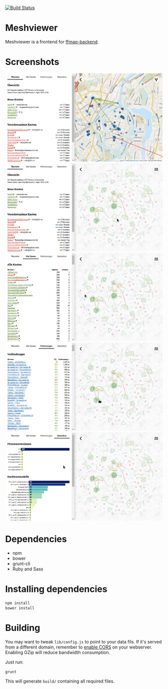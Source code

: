 [![Build Status](https://travis-ci.org/tcatm/meshviewer.svg?branch=master)](https://travis-ci.org/tcatm/meshviewer)

# Meshviewer

Meshviewer is a frontend for
[ffmap-backend](https://github.com/ffnord/ffmap-backend).

# Screenshots

![](doc/mapview.png?raw=true)
![](doc/graphview.png?raw=true)
![](doc/allnodes.png?raw=true)
![](doc/links.png?raw=true)
![](doc/statistics.png?raw=true)

# Dependencies

- npm
- bower
- grunt-cli
- Ruby and Sass

# Installing dependencies

    npm install
    bower install

# Building

You may want to tweak `lib/config.js` to point to your data fils. If it's
served from a different domain, remember to [enable CORS] on your
webserver. Enabling GZip will reduce bandwidth consumption.

Just run:

    grunt

This will generate `build/` containing all required files.

[enable CORS]: http://enable-cors.org/server.html
